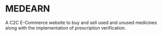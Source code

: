 # MEDEARN
A C2C E-Commerce website to buy and sell used and unused medicines along with the implementation of prescription verification.
